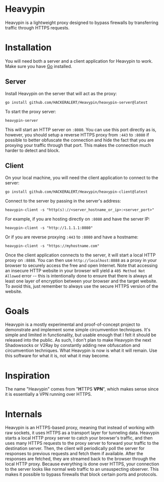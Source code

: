 # Heavypin
Heavypin is a lightweight proxy designed to bypass firewalls by transferring traffic through HTTPS requests.

# Installation
You will need both a server and a client application for Heavypin to work. Make sure you have <a href="https://go.dev/dl/">Go</a> installed.

## Server
Install Heavypin on the server that will act as the proxy:
```
go install github.com/HACKERALERT/Heavypin/heavypin-server@latest
```
To start the proxy server:
```
heavypin-server
```
This will start an HTTP server on `:8080`. You can use this port directly as is, however, you should setup a reverse HTTPS proxy from `:443` to `:8080` if possible to better obfuscate the connection and hide the fact that you are proxying your traffic through that port. This makes the connection much harder to detect and block.

## Client
On your local machine, you will need the client application to connect to the server:
```
go install github.com/HACKERALERT/Heavypin/heavypin-client@latest
```
Connect to the server by passing in the server's address:
```
heavypin-client -s "http(s)://<server_hostname_or_ip>:<server_port>"
```
For example, if you are hosting directly on `:8080` and have the server IP:
```
heavypin-client -s "http://1.1.1.1:8080"
```
Or if you are reverse proxying `:443` to `:8080` and have a hostname:
```
heavypin-client -s "https://myhostname.com"
```
Once the client application connects to the server, it will start a local HTTP proxy on `:8888`. You can then use `http://localhost:8888` as a proxy in your browser to securely access the free and open Internet. Note that accessing an insecure HTTP website in your browser will yield a `405 Method Not Allowed` error -- this is intentionally done to ensure that there is always at least one layer of encryption between your browser and the target website. To avoid this, just remember to always use the secure HTTPS version of the website.

# Goals
Heavypin is a mostly experimental and proof-of-concept project to demonstrate and implement some simple circumvention techniques. It's simple and limited in functionality, but usable enough that I felt it should be released into the public. As such, I don't plan to make Heavypin the next Shadowsocks or V2Ray by constantly adding new obfuscation and circumvention techniques. What Heavypin is now is what it will remain. Use this software for what it is, not what it may become.

# Inspiration
The name "Heavypin" comes from "<strong>H</strong>TTPS <strong>VPN</strong>", which makes sense since it is essentially a VPN running over HTTPS.

# Internals
Heavypin is an HTTPS-based proxy, meaning that instead of working with raw sockets, it uses HTTPS as a transport layer for tunneling data. Heavypin starts a local HTTP proxy server to catch your browser's traffic, and then uses many HTTPS requests to the proxy server to forward your traffic to the destination server. Then, the client will periodically poll the server for responses to previous requests and fetch them if available. After the responses are fetched, they are streamed back to the browser through the local HTTP proxy. Because everything is done over HTTPS, your connection to the server looks like normal web traffic to an unsuspecting observer. This makes it possible to bypass firewalls that block certain ports and protocols.
